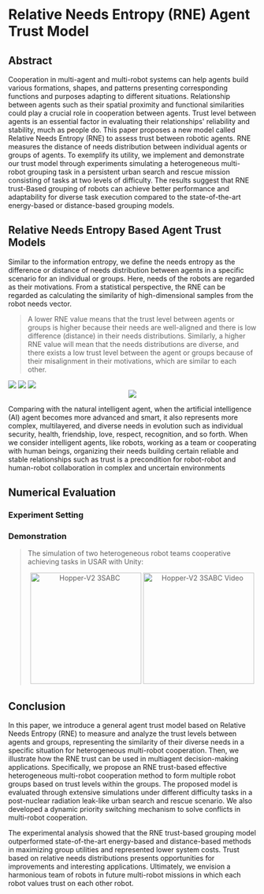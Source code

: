 # Relative Needs Entropy (RNE) Agent Trust Model
## Abstract

Cooperation in multi-agent and multi-robot systems can help agents build various formations, shapes, and patterns presenting corresponding functions and purposes adapting to different situations. Relationship between agents such as their spatial proximity and functional similarities could play a crucial role in cooperation between agents. Trust level between agents is an essential factor in evaluating their relationships' reliability and stability, much as people do. This paper proposes a new model called Relative Needs Entropy (RNE) to assess trust between robotic agents. RNE measures the distance of needs distribution between individual agents or groups of agents. To exemplify its utility, we implement and demonstrate our trust model through experiments simulating a heterogeneous multi-robot grouping task in a persistent urban search and rescue mission consisting of tasks at two levels of difficulty. The results suggest that RNE trust-Based grouping of robots can achieve better performance and adaptability for diverse task execution compared to the state-of-the-art energy-based or distance-based grouping models.

## Relative Needs Entropy Based Agent Trust Models
Similar to the information entropy, we define the needs entropy as the difference or distance of needs distribution between agents in a specific scenario for an individual or groups. Here, needs of the robots are regarded as their motivations. From a statistical perspective, the RNE can be regarded as calculating the similarity of high-dimensional samples from the robot needs vector. 
> A lower RNE value means that the trust level between agents or groups is higher because their needs are well-aligned and there is low difference (distance) in their needs distributions. Similarly, a higher RNE value will mean that the needs distributions are diverse, and there exists a low trust level between the agent or groups because of their misalignment in their motivations, which are similar to each other.

<img src="http://latex.codecogs.com/svg.latex? Supposing~the~needs'~vectors~of~R_1~and~R_2~are~N_{R_1}(n_{11},~\dots,~n_{1j})~and~N_{R_2}(n_{21},~\dots,~n_{2j}),~where"/>
<img src="http://latex.codecogs.com/svg.latex? j~is~the~number~of~specific~needs~(categories)~in~the~needs~space.~Then,~through~the~corresponding~"/>
<img src="http://latex.codecogs.com/svg.latex? Supposing~the~needs'~vectors~of~R_1~and~R_2~are~N_{R_1}(n_{11},~\dots,~n_{1j})~and~N_{R_2}(n_{21},~\dots,~n_{2j}),~where~j~is~the~number~of~specific~needs~(categories)~in~the~needs~space.~Then,~through~the~corresponding~weight~vector~W(w_1,~\dots,~w_j),~we~get~the~needs'~distribution~of~two~agents~are~D_{R_1}(d_{11},~\dots,~d_{1j})~and~D_{R_2}(d_{21},~\dots,~d_{2j})~respectively.~We~can~present~the~RNE~based~Trust~value~from~R_1~to~R_2~as~below.~Here,~d_{1k}~and~d_{2k}~are~calculated~as~below.~(j,~k~\in~Z^+) "/>

<div align = center>
<img src="http://latex.codecogs.com/svg.latex?\mathop{\mathbb{T}(R_1||R_2)} = \sum_{k=1}^{j} D_{R_{1_k}} \cdot \log \frac{D_{R_{1_k}}}{D_{R_{2_k}}}"/>
</div>

Comparing with the natural intelligent agent, when the artificial intelligence (AI) agent becomes more advanced and smart, it also represents more complex, multilayered, and diverse needs in evolution such as individual security, health, friendship, love, respect, recognition, and so forth. When we consider intelligent agents, like robots, working as a team or cooperating with human beings, organizing their needs building certain reliable and stable relationships such as trust is a precondition for robot-robot and human-robot collaboration in complex and uncertain environments

## Numerical Evaluation
### Experiment Setting


### Demonstration
> The simulation of two heterogeneous robot teams cooperative achieving tasks in USAR with Unity:
    <div align = center>
    <img src="https://github.com/RickYang2016/PhD-Dissertation-SASS/blob/main/figures/rne.png" height="225" alt="Hopper-V2 3SABC">   <img src="https://github.com/RickYang2016/PhD-Dissertation-SASS/blob/main/figures/rne.gif" height="225" alt="Hopper-V2 3SABC Video"/>
    </div>



## Conclusion

In this paper, we introduce a general agent trust model based on Relative Needs Entropy (RNE) to measure and analyze the trust levels between agents and groups, representing the similarity of their diverse needs in a specific situation for heterogeneous multi-robot cooperation. Then, we illustrate how the RNE trust can be used in multiagent decision-making applications. Specifically, we propose an RNE trust-based effective heterogeneous multi-robot cooperation method to form multiple robot groups based on trust levels within the groups. The proposed model is evaluated through extensive simulations under different difficulty tasks in a post-nuclear radiation leak-like urban search and rescue scenario. We also developed a dynamic priority switching mechanism to solve conflicts in multi-robot cooperation. 

The experimental analysis showed that the RNE trust-based grouping model outperformed state-of-the-art energy-based and distance-based methods in maximizing group utilities and represented lower system costs. Trust based on relative needs distributions presents opportunities for improvements and interesting applications. Ultimately, we envision a harmonious team of robots in future multi-robot missions in which each robot values trust on each other robot.
